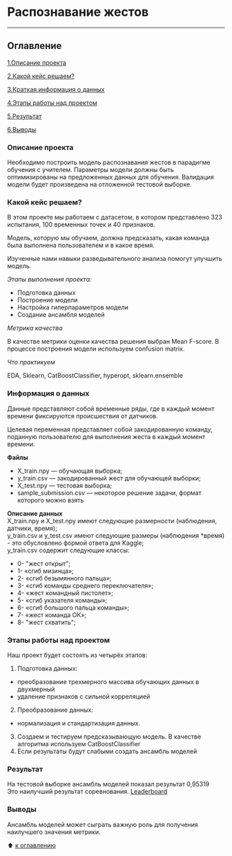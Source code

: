 # Распознавание жестов
------ 
## Оглавление

[1.Описание проекта](https://github.com/PavelNovikov888/portfolio/tree/master/%D0%97%D0%B0%D0%B4%D0%B0%D1%87%D0%B0_%D0%BF%D1%80%D0%B5%D0%B4%D1%81%D0%BA%D0%B0%D0%B7%D0%B0%D0%BD%D0%B8%D1%8F_%D1%86%D0%B5%D0%BD%D1%8B_%D0%B0%D0%B2%D1%82%D0%BE%D0%BC%D0%BE%D0%B1%D0%B8%D0%BB%D1%8F#%D0%BE%D0%BF%D0%B8%D1%81%D0%B0%D0%BD%D0%B8%D0%B5-%D0%BF%D1%80%D0%BE%D0%B5%D0%BA%D1%82%D0%B0)

[2.Какой кейс решаем?](https://github.com/PavelNovikov888/portfolio/tree/master/%D0%97%D0%B0%D0%B4%D0%B0%D1%87%D0%B0_%D0%BF%D1%80%D0%B5%D0%B4%D1%81%D0%BA%D0%B0%D0%B7%D0%B0%D0%BD%D0%B8%D1%8F_%D1%86%D0%B5%D0%BD%D1%8B_%D0%B0%D0%B2%D1%82%D0%BE%D0%BC%D0%BE%D0%B1%D0%B8%D0%BB%D1%8F#%D0%BA%D0%B0%D0%BA%D0%BE%D0%B9-%D0%BA%D0%B5%D0%B9%D1%81-%D1%80%D0%B5%D1%88%D0%B0%D0%B5%D0%BC)

[3.Краткая информация о данных](https://github.com/PavelNovikov888/portfolio/tree/master/%D0%97%D0%B0%D0%B4%D0%B0%D1%87%D0%B0_%D0%BF%D1%80%D0%B5%D0%B4%D1%81%D0%BA%D0%B0%D0%B7%D0%B0%D0%BD%D0%B8%D1%8F_%D1%86%D0%B5%D0%BD%D1%8B_%D0%B0%D0%B2%D1%82%D0%BE%D0%BC%D0%BE%D0%B1%D0%B8%D0%BB%D1%8F#%D0%BA%D1%80%D0%B0%D1%82%D0%BA%D0%B0%D1%8F-%D0%B8%D0%BD%D1%84%D0%BE%D1%80%D0%BC%D0%B0%D1%86%D0%B8%D1%8F-%D0%BE-%D0%B4%D0%B0%D0%BD%D0%BD%D1%8B%D1%85)

[4.Этапы работы над проектом]() 

[5.Результат](https://github.com/PavelNovikov888/portfolio/tree/master/%D0%97%D0%B0%D0%B4%D0%B0%D1%87%D0%B0_%D0%BF%D1%80%D0%B5%D0%B4%D1%81%D0%BA%D0%B0%D0%B7%D0%B0%D0%BD%D0%B8%D1%8F_%D1%86%D0%B5%D0%BD%D1%8B_%D0%B0%D0%B2%D1%82%D0%BE%D0%BC%D0%BE%D0%B1%D0%B8%D0%BB%D1%8F#%D1%80%D0%B5%D0%B7%D1%83%D0%BB%D1%8C%D1%82%D0%B0%D1%82)  

[6.Выводы](https://github.com/PavelNovikov888/portfolio/tree/master/%D0%97%D0%B0%D0%B4%D0%B0%D1%87%D0%B0_%D0%BF%D1%80%D0%B5%D0%B4%D1%81%D0%BA%D0%B0%D0%B7%D0%B0%D0%BD%D0%B8%D1%8F_%D1%86%D0%B5%D0%BD%D1%8B_%D0%B0%D0%B2%D1%82%D0%BE%D0%BC%D0%BE%D0%B1%D0%B8%D0%BB%D1%8F#%D0%B2%D1%8B%D0%B2%D0%BE%D0%B4%D1%8B)


### Описание проекта
Необходимо построить модель распознавания жестов в парадигме обучения с учителем.
Параметры модели должны быть оптимизированы на предложенных данных для обучения.
Валидация модели будет произведена на отложенной тестовой выборке.

### Какой кейс решаем?
 В этом проекте мы работаем с датасетом, в котором  представлено 323 испытания, 100 временных точек и 40 признаков. 
 
 Модель, которую мы обучаем, должна предсказать, какая команда была выполнена пользователем и в какое время. 
 
 Изученные нами навыки разведывательного анализа помогут улучшить модель.

*Этапы выполнения проекта:*

- Подготовка данных
- Построение модели
- Настройка гиперпараметров модели
- Создание ансамбля моделей

*Метрика качества*

В качестве метрики оценки качества решения выбран Mean F-score. В процессе построения модели используем confusion matrix.

*Что практикуем*

EDA, Sklearn, CatBoostClassifier, hyperopt, sklearn.ensemble

### Информация о данных

Данные представляют собой временные ряды, где в каждый момент времени фиксируются происшествия от датчиков.  

Целевая переменная представляет собой закодированную команду, поданную пользователю для выполнения жеста в каждый момент времени.  

**Файлы**  
- X_train.npy — обучающая выборка;  
- y_train.csv — закодированный жест для обучающей выборки;  
- X_test.npy — тестовая выборка;  
- sample_submission.csv — некоторое решение задачи, формат которого можно взять
  
**Описание данных**  
X_train.npy и X_test.npy имеют следующие размерности (наблюдения, датчики, время);  
y_train.csv и y_test.csv имеют следующие размеры (наблюдения *время) - это обусловлено формой ответа для Kaggle;  
y_train.csv содержит следующие классы:  
- 0- "жест открыт";  
- 1- «сгиб мизинца»;  
- 2- «сгиб безымянного пальца»;  
- 3- «сгиб команды среднего переключателя»;  
- 4- «жест командный пистолет»;  
- 5- «сгиб указателя команды»;  
- 6- «сгиб большого пальца команды»;  
- 7- «жест команда ОК»;  
- 8- "жест схватить";  
  
### Этапы работы над проектом

Наш проект будет состоять из четырёх этапов:
1. Подготовка данных:
  - преобразование трехмерного массива обучающих данных в двухмерный  
  - удаление признаков с сильной корреляцией  
2. Преобразование данных:  
  - нормализация и стандартизация данных.  
3. Создаем и тестируем предсказывающую модель.
В качестве алгоритма используем CatBoostClassifier  
4. Если результаты будут слабыми создать ансамбль моделей  

### Результат

На тестовой выборке ансамбль моделей показал результат 
0,95319   
Это наилучший результат соревнования. [Leaderboard](https://www.kaggle.com/competitions/motorica-skillfactory-internship-test-task-2023-12/leaderboard)   

### Выводы
Ансамбль моделей может сыграть важную роль для получения наилучшего значения метрики.


:arrow_up: [к оглавлению](https://github.com/PavelNovikov888/portfolio/tree/master/%D0%97%D0%B0%D0%B4%D0%B0%D1%87%D0%B0_%D0%BF%D1%80%D0%B5%D0%B4%D1%81%D0%BA%D0%B0%D0%B7%D0%B0%D0%BD%D0%B8%D1%8F_%D1%86%D0%B5%D0%BD%D1%8B_%D0%B0%D0%B2%D1%82%D0%BE%D0%BC%D0%BE%D0%B1%D0%B8%D0%BB%D1%8F#%D0%BE%D0%B3%D0%BB%D0%B0%D0%B2%D0%BB%D0%B5%D0%BD%D0%B8%D0%B5)
